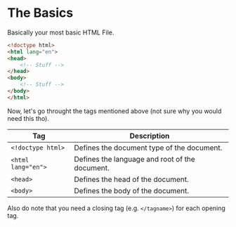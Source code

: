 # The Basics
Basically your most basic HTML File.
```html
<!doctype html>
<html lang="en">
<head>
	<!-- Stuff -->
</head>
<body>
	<!-- Stuff -->
</body>
</html>
```

Now, let's go throught the tags mentioned above (not sure why you would need this tho).

| Tag | Description |
| ---- | ----------- |
| `<!doctype html>` | Defines the document type of the document. |
| `<html lang="en">` | Defines the language and root of the document. |
| `<head>` | Defines the head of the document. |
| `<body>` | Defines the body of the document. |

Also do note that you need a closing tag (e.g. `</tagname>`) for each opening tag.
